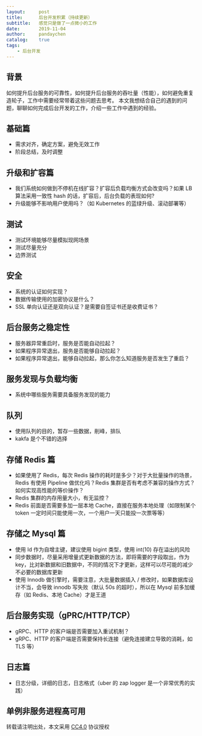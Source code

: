 ```yaml
---
layout:     post
title:      后台开发积累（持续更新）
subtitle:   感觉只是做了一点微小的工作
date:       2019-11-04
author:     pandaychen
catalog:    true
tags:
    - 后台开发
---
```


##  背景
如何提升后台服务的可靠性，如何提升后台服务的吞吐量（性能），如何避免重复造轮子，工作中需要经常带着这些问题去思考。
本文我想结合自己的遇到的问题，聊聊如何完成后台开发的工作，介绍一些工作中遇到的经验。

##  基础篇
-   需求对齐，确定方案，避免无效工作
-   阶段总结，及时调整

##  升级和扩容篇
-   我们系统如何做到不停机在线扩容？扩容后负载均衡方式会改变吗？如果 LB 算法采用一致性 hash 的话，扩容后，后台负载的表现如何?
-   升级能够不影响用户使用吗？（如 Kubernetes 的蓝绿升级、滚动部署等）

##  测试
-   测试环境能够尽量模拟现网场景
-   测试尽量充分
-   边界测试

##  安全
-   系统的认证如何实现？
-   数据传输使用的加密协议是什么？
-   SSL 单向认证还是双向认证？是需要自签证书还是收费证书？

##  后台服务之稳定性
-   服务器异常重启时，服务是否能自动拉起？
-   如果程序异常退出，服务是否能够自动拉起？
-   如果程序异常退出，能够自动拉起，那么你怎么知道服务是否发生了重启？

##  服务发现与负载均衡
-   系统中哪些服务需要具备服务发现的能力

##  队列
-   使用队列的目的，暂存一些数据，削峰，排队
-   kakfa 是个不错的选择

##  存储 Redis 篇
-   如果使用了 Redis，每次 Redis 操作的耗时是多少？对于大批量操作的场景，Redis 有使用 Pipeline 做优化吗？Redis 集群是否有考虑不兼容的操作方式？如何实现高性能的等价操作？
-   Redis 集群的内存用量大小，有无监控？
-   Redis 前面是否需要多加一层本地 Cache，直接在服务本地处理（如限制某个 token 一定时间只能使用一次，一个用户一天只能投一次票等等）

##  存储之 Mysql 篇
-   使用 Id 作为自增主键，建议使用 bigint 类型，使用 int(10) 存在溢出的风险
-   同步数据时，尽量采用增量式更新数据的方法，即将需要的字段取出，作为 key，比对新数据和旧数据中，不同的情况下才更新，这样可以尽可能的减少不必要的数据库更新
-   使用 Innodb 做引擎时，需要注意，大批量数据插入 / 修改时，如果数据库设计不当，会导致 innodb 写失败（默认 50s 的超时），所以在 Mysql 前多加缓存（如 Redis、本地 Cache）才是王道

##  后台服务实现（gPRC/HTTP/TCP）
-   gRPC、HTTP 的客户端是否需要加入重试机制？
-   gRPC、HTTP 的客户端是否需要保持长连接（避免连接建立导致的消耗，如 TLS 等）

##  日志篇
-   日志分级，详细的日志，日志格式（uber 的 zap logger 是一个非常优秀的实践）

##  单例非服务进程高可用

转载请注明出处，本文采用 [CC4.0](http://creativecommons.org/licenses/by-nc-nd/4.0/) 协议授权
